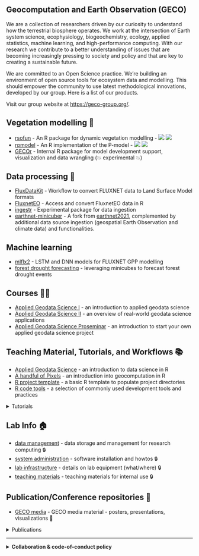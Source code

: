 ## Geocomputation and Earth Observation (GECO)

We are a collection of researchers driven by our curiosity to understand how the terrestrial biosphere operates. We work at the intersection of Earth system science, ecophysiology, biogeochemistry, ecology, applied statistics, machine learning, and high-performance computing. With our research we contribute to a better understanding of issues that are becoming increasingly pressing to society and policy and that are key to creating a sustainable future.

We are committed to an Open Science practice. We’re building an environment of open source tools for ecosystem data and modelling. This should empower the community to use latest methodological innovations, developed by our group. Here is a list of our products.

Visit our group website at https://geco-group.org/.

## Vegetation modelling :deciduous_tree:

- [rsofun](https://github.com/geco-bern/rsofun) - An R package for dynamic vegetation modelling -  ![](https://cranlogs.r-pkg.org/badges/grand-total/rsofun) ![](https://www.r-pkg.org/badges/version/rsofun)
- [rpmodel](https://github.com/geco-bern/rpmodel) -  An R implementation of the P-model - ![](https://cranlogs.r-pkg.org/badges/grand-total/rpmodel) ![](https://www.r-pkg.org/badges/version/rpmodel)
- [GECOr](https://github.com/geco-bern/GECOr) - Internal R package for model development support, visualization and data wrangling (:boom: experimental :boom:)

## Data processing :floppy_disk:

- [FluxDataKit](https://github.com/geco-bern/FluxDataKit) - Workflow to convert FLUXNET data to Land Surface Model formats
- [FluxnetEO](https://github.com/geco-bern/FluxnetEO) - Access and convert FluxnetEO data in R
- [ingestr](https://github.com/geco-bern/ingestr) - Experimental package for data ingestion
- [earthnet-minicuber](https://github.com/geco-bern/earthnet-minicuber) - A fork from [earthnet2021](https://github.com/earthnet2021), complemented by additional data source ingestion (geospatial Earth Observation and climate data) and functionalities.

## Machine learning

- [mlflx2](https://github.com/geco-bern/mlflx2) - LSTM and DNN models for FLUXNET GPP modelling
- [forest drought forecasting](https://github.com/geco-bern/forest_drought_forecasting) - leveraging minicubes to forecast forest drought events

## Courses 🧑‍🎓
- [Applied Geodata Science I](https://geco-bern.github.io/agds1_course/) - an introduction to applied geodata science
- [Applied Geodata Science II](https://geco-bern.github.io/agds2_course/) - an overview of real-world geodata science applications
- [Applied Geodata Science Proseminar](https://geco-bern.github.io/agds_proseminar/) - an introduction to start your own applied geodata science project

## Teaching Material, Tutorials, and Workflows 📚

- [Applied Geodata Science](https://geco-bern.github.io/agds/) - an introduction to data science in R
- [A handful of Pixels](https://geco-bern.github.io/handfull_of_pixels/) - an introduction into geocomputation in R
- [R project template](https://github.com/geco-bern/R_proj_template) - a basic R template to populate project directories
- [R code tools](https://github.com/geco-bern/R_code_tools) - a selection of commonly used development tools and practices

<details><summary>Tutorials</summary>
  
  - [Digital Soil Mapping](https://geco-bern.github.io/tutorial_digital_soil_mapping/) - an introduction to digital soil mapping
  - [Leaf Temperature Modelling](https://padasch.github.io/leaf_energy_balance_tutorial/) - an introduction to modelling a leaf's energy balance
  - [Youtube channel with tutorials](https://www.youtube.com/@geco-group) - a video tutorial channel for the tools listed here :movie_camera:
  
</details> 
    
## Lab Info :house:

- [data management](https://github.com/geco-bern/data_management) - data storage and management for research computing :lock:
- [system administration](https://github.com/geco-bern/system_administration) - software installation and howtos :lock:
- [lab infrastructure](https://github.com/geco-bern/lab_infrastructure) - details on lab equipment (what/where) :lock:
- [teaching materials](https://github.com/geco-bern/teaching_materials) - teaching materials for internal use :lock:

## Publication/Conference repositories :pencil:
- [GECO media](https://github.com/geco-bern/GECO_media) - GECO media material - posters, presentations, visualizations :book:

<details><summary>Publications</summary>
  
  - [Plant access to belowground moisture allows sustained evapotranspiration during drought](https://github.com/geco-bern/fET) - Giardina et al. *submitted*
  - [Quantifying soil moisture impacts on light use efficiency across biomes](https://github.com/geco-bern/fvar) - Stocker et al. 2018 *New Phytologist*
  - [Acclimation of phenology relieves leaf longevity constraints in deciduous forests](https://github.com/geco-bern/phenoEOS) - Marqués et al. 2022 *Nature Ecology & Evolution*
  - [Grow Fast Die Young hypothesis](https://github.com/geco-bern/GFDY) - Marqués et al. 2022 *submitted*
  - [Rooting zone water storage capacity](https://doi.org/10.5281/zenodo.7429129) - Stocker et al., 2023 *Nature Geoscience*
  - [Cumulative water deficit algorithm](https://github.com/geco-bern/cwd) - Stocker et al., 2023 *Nature Geoscience*

</details> 

----

<details><summary><b>Collaboration & code-of-conduct policy</b></summary>
  
The authors of these packages are open to collaborate. Where substantial intellectual inputs are provided by us, we ask for credit. Intellectual input can take the form of (but is not limited to) custom code, data manipulation, or methodological advice (including experimental design). The form of credit is to be determined in mutual agreement, considering contributions, and may include the authorship on manuscripts or on other research products resulting from respective work. For simple questions regarding the functioning of our open source software, please refer first to the extensive documentation on respective websites (see links above), our YouTube channel, and related published papers. For remaining questions, please raise an issue on Github (in the respective repository). Of course, for such types of support and issue resolution, we do not expect co-authorships. Fair acknowledgements and properly cited software and literature is appreciated. Thank you.  

</details> 




